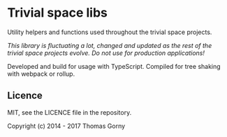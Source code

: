 # Trivial space libs

Utility helpers and functions used throughout the trivial space projects.

*This library is fluctuating a lot, changed and updated as the rest of the trivial space projects evolve. Do not use for production applications!*

Developed and build for usage with TypeScript. Compiled for tree shaking with webpack or rollup.


## Licence

MIT, see the LICENCE file in the repository.

Copyright (c) 2014 - 2017 Thomas Gorny
